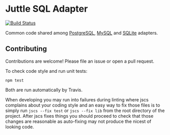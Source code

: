 # Juttle SQL Adapter

[![Build Status](https://travis-ci.org/juttle/juttle-sql-adapter-common.svg)](https://travis-ci.org/juttle/juttle-sql-adapter-common)

Common code shared among
[PostgreSQL](https://github.com/juttle/juttle-postgres-adapter/),
[MySQL](https://github.com/juttle/juttle-mysql-adapter/)
and [SQLite](https://github.com/juttle/juttle-sqlite-adapter/) adapters.

## Contributing

Contributions are welcome! Please file an issue or open a pull request.

To check code style and run unit tests:
```
npm test
```

Both are run automatically by Travis.

When developing you may run into failures during linting where jscs complains
about your coding style and an easy way to fix those files is to simply run
`jscs --fix test` or `jscs --fix lib` from the root directory of the project.
After jscs fixes things you should proceed to check that those changes are
reasonable as auto-fixing may not produce the nicest of looking code.
